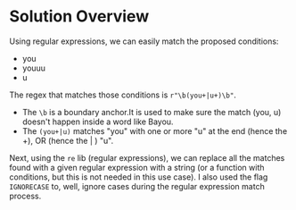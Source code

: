 # Solution Overview

Using regular expressions, we can easily match the proposed conditions:
- you
- youuu
- u


The regex that matches those conditions is `r"\b(you+|u+)\b"`.
- The `\b` is a boundary anchor.It is used to make sure the match (you, u) doesn't happen inside a word like Bayou.
- The `(you+|u)` matches "you" with one or more "u" at the end (hence the +), OR (hence the | )  "u".

Next, using the `re` lib (regular expressions), we can replace all the matches found with a given regular expression with a string (or a function with conditions, but this is not needed in this use case). I also used the flag `IGNORECASE` to, well, ignore cases during the regular expression match process.